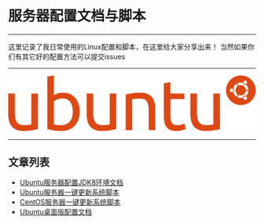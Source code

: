 # 服务器配置文档与脚本

---

这里记录了我日常使用的Linux配置和脚本，在这里给大家分享出来！ 当然如果你们有其它好的配置方法可以提交issues

---

<img src="img/Ubuntu.svg" alt="图片">

--- 

## 文章列表

* [Ubuntu服务器配置JDK8环境文档](https://github.com/wx0716/Shell/blob/master/JDK8.md)
* [Ubuntu服务器一键更新系统脚本](https://github.com/wx0716/Shell/blob/master/update.sh)
* [CentOS服务器一键更新系统脚本](https://github.com/wx0716/Shell/blob/master/centos.sh)
* [Ubuntu桌面版配置文档](https://github.com/wx0716/Shell/blob/master/Ubuntu桌面版配置.md)
